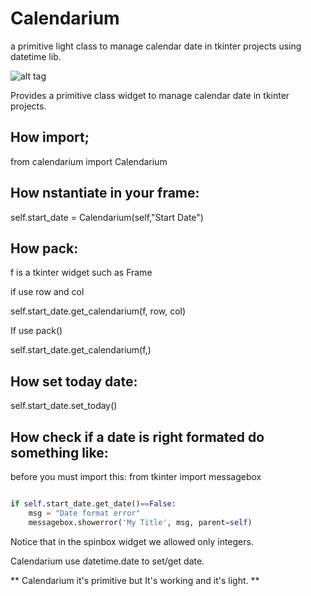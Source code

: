 # Calendarium
a primitive light class to manage calendar date in tkinter projects using datetime lib.

![alt tag](https://user-images.githubusercontent.com/5463566/63707533-6e8a7b00-c832-11e9-8aa1-81784ec003a7.png)


Provides a primitive class widget to manage calendar date in tkinter projects.

## How import;

from calendarium import Calendarium

## How nstantiate in your frame:

self.start_date = Calendarium(self,"Start Date")

## How pack:

f is a tkinter widget such as Frame

if use row and col

self.start_date.get_calendarium(f, row, col)

If use pack()

self.start_date.get_calendarium(f,)

## How set today date:

self.start_date.set_today()

## How check if a date is right formated do something like:

before you must import this:
from tkinter import messagebox

```python

if self.start_date.get_date()==False:
    msg = "Date format error"
    messagebox.showerror('My Title', msg, parent=self)
```


Notice that in the spinbox widget we allowed only integers.

Calendarium use datetime.date to set/get date.

** Calendarium it's primitive but It's working and it's light. **

